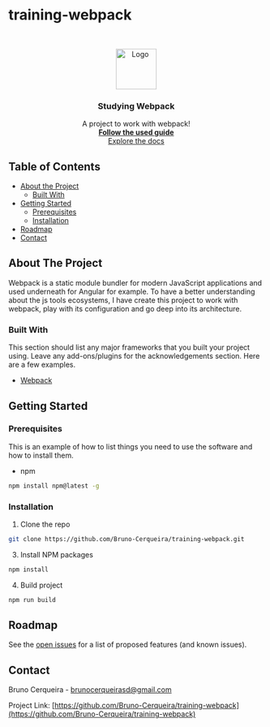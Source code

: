 # training-webpack


<!-- PROJECT  -->
<br />
<p align="center">
  <a href="https://github.com/othneildrew/Best-README-Template">
    <img src="" alt="Logo" width="80" height="80">
  </a>

  <h3 align="center">Studying Webpack</h3>

  <p align="center">
    A project to work with webpack!
    <br />
    <a href="https://survivejs.com/"><strong>Follow the used guide</strong></a>
    <br />
    <a href="https://webpack.js.org/concepts/">Explore the docs</a>
  </p>
</p>



<!-- TABLE OF CONTENTS -->
## Table of Contents

* [About the Project](#about-the-project)
  * [Built With](#built-with)
* [Getting Started](#getting-started)
  * [Prerequisites](#prerequisites)
  * [Installation](#installation)
* [Roadmap](#roadmap)
* [Contact](#contact)


<!-- ABOUT THE PROJECT -->
## About The Project

Webpack is a static module bundler for modern JavaScript applications and used underneath for Angular for example. To have a better understanding about the js tools ecosystems, I have create this project to work with webpack, play with its configuration and go deep into its architecture.

### Built With
This section should list any major frameworks that you built your project using. Leave any add-ons/plugins for the acknowledgements section. Here are a few examples.

* [Webpack](https://webpack.github.io/)


<!-- GETTING STARTED -->
## Getting Started

### Prerequisites

This is an example of how to list things you need to use the software and how to install them.
* npm
```sh
npm install npm@latest -g
```

### Installation

1. Clone the repo
```sh
git clone https://github.com/Bruno-Cerqueira/training-webpack.git
```
3. Install NPM packages
```sh
npm install
```
4. Build project
```sh
npm run build
```


<!-- ROADMAP -->
## Roadmap

See the [open issues](https://github.com/Bruno-Cerqueira/training-webpack/issues) for a list of proposed features (and known issues).


<!-- CONTACT -->
## Contact

Bruno Cerqueira - brunocerqueirasd@gmail.com

Project Link: [https://github.com/Bruno-Cerqueira/training-webpack](https://github.com/Bruno-Cerqueira/training-webpack)

